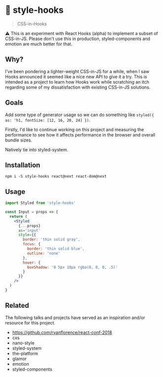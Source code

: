 # :flags: style-hooks

> CSS-in-Hooks

:warning: This is an experiment with React Hooks (alpha) to implement a subset of CSS-in-JS.
Please don't use this in production, styled-components and emotion are much better for that.

## Why?

I've been pondering a lighter-weight CSS-in-JS for a while, when I saw Hooks announced it seemed like a nice new API to give it a try.
This is intended as a project to learn how Hooks work while scratching an itch regarding some of my dissatisfaction with existing CSS-in-JS solutions.

## Goals

Add some type of generator usage so we can do something like `styled({ as: 'h1, fontSize: [12, 16, 20, 24] })`.

Firstly, I'd like to continue working on this project and measuring the performance to see how it affects performance in the browser and overall bundle sizes.

Natively tie into styled-system.

## Installation

```
npm i -S style-hooks react@next react-dom@next
```

## Usage

```jsx
import Styled from 'style-hooks'

const Input = props => {
  return (
    <Styled
      {...props}
      as='input'
      style={{
        border: 'thin solid gray',
        focus: {
          border: 'thin solid blue',
          outline: 'none'
        },
        hover: {
          boxShadow: '0 5px 10px rgba(0, 0, 0, .5)'
        }
      }}
    />
  )
}
```

## Related

The following talks and projects have served as an inspiration and/or resource for this project.

- https://github.com/ryanflorence/react-conf-2018
- cxs
- nano-style
- styled-system
- the-platform
- glamor
- emotion
- styled-components
